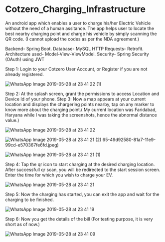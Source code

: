 # Cotzero_Charging_Infrastructure
An android app which enables a user to charge his/her Electric Vehicle without the need of a human assitance. The app helps user to locate the best nearby charging point and charge his vehicle by simply scanning the QR code. (I cannot upload the codes as per the NDA agreement.)

Backend- Spring Boot.
Database- MySQL
HTTP Requests- Retrofit.
Architecture used- Model-View-ViewModel.
Security- Spring Security (OAuth) using JWT

Step 1: Login to your Cotzero User Account, or Register if you are not already registered.

![WhatsApp Image 2019-05-28 at 23 41 22 (1)](https://user-images.githubusercontent.com/30666140/58503741-d46d5500-81a6-11e9-97ec-d02ed59243e4.jpeg)

Step 2: At the splash screen, grant the permissions to access Location and Device Id of your phone.
Step 3: Now a map appears at your current location and displays the chargering points nearby, tap on any marker to know more about the charging point.( My current location was Faridabad, Haryana while I was taking the screenshots, hence the abnormal distance value.)

![WhatsApp Image 2019-05-28 at 23 41 22](https://user-images.githubusercontent.com/30666140/58503965-49d92580-81a7-11e9-99cd-e570367fe6fd.jpeg)

![WhatsApp Image 2019-05-28 at 23 41 21 (2)](https://user-images.githubusercontent.com/30666140/58503985-55c4e780-81a7-11e9-9df2-641ee62ba7fd.jpeg)
65-49d92580-81a7-11e9-99cd-e570367fe6fd.jpeg)

![WhatsApp Image 2019-05-28 at 23 41 21 (1)](https://user-images.githubusercontent.com/30666140/58504088-7f7e0e80-81a7-11e9-9017-d6c9a9eec2c1.jpeg)

Step 4: Tap the qr icon to start charging at the desired charging location. After successfull qr scan, you will be redirected to the start session screen. Enter the time for which you wish to charge your EV.

![WhatsApp Image 2019-05-28 at 23 41 21](https://user-images.githubusercontent.com/30666140/58504133-94f33880-81a7-11e9-8968-cef368236b99.jpeg)

Step 5: Now the charging has started, you can exit the app and wait for the charging to be finished.

![WhatsApp Image 2019-05-28 at 23 41 19](https://user-images.githubusercontent.com/30666140/58504365-07fcaf00-81a8-11e9-9399-ae23248fb97f.jpeg)

Step 6: Now you get the details of the bill (For testing purpose, it is very short as of now.)

![WhatsApp Image 2019-05-28 at 23 41 09](https://user-images.githubusercontent.com/30666140/58504405-1fd43300-81a8-11e9-9b1f-d4fdb46a4496.jpeg)


